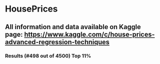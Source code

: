 # HousePrices

## All information and data available on Kaggle page: https://www.kaggle.com/c/house-prices-advanced-regression-techniques

### Results (#498 out of 4500) Top 11%
